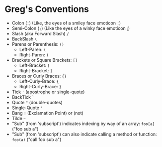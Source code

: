 # Greg's Conventions

* Colon (`:`) (Like, the eyes of a smiley face emoticon `:`)
* Semi-Colon (`;`) (Like the eyes of a winky face emoticon ;)
* Slash (aka Forward Slash) `/`
* BackSlash `\`
* Parens or Parenthesis: `()`
	* Left-Paren: `(`
	* Right-Paren: `)`
* Brackets or Square Brackets: `[]`
	* Left-Bracket: `[`
	* Right-Bracket: `]`
* Braces or Curly Braces: `{}`
	* Left-Curly-Brace: `{`
	* Right-Curly-Brace: `}`
* Tick `'` (apostrophe or single-quote)
* BackTick <code>`</code>
* Quote `"` (double-quotes)
* Single-Quote `'`
* Bang `!` (Exclamation Point) or (not)
* Tilde `~`
* "Sub" (from 'subscript') indicates indexing by way of an array: `foo[a]` ("foo sub a")
* "Sub" (from 'subscript') can also indicate calling a method or function: `foo(a)` ("call foo sub a")

<!--stackedit_data:
eyJoaXN0b3J5IjpbMTYwMjk3NDQxNywzMDk3ODQwODcsMTA0MD
E2NDUzNSwxNTM3MDk3OTE5XX0=
-->